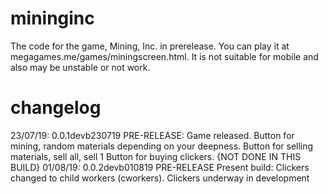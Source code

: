 # mininginc
The code for the game, Mining, Inc. in prerelease. You can play it at megagames.me/games/miningscreen.html. It is not suitable for mobile and also may be unstable or not work.
# changelog
23/07/19: 0.0.1devb230719 PRE-RELEASE:
    Game released.
    Button for mining, random materials depending on your deepness.
    Button for selling materials, sell all, sell 1
    Button for buying clickers. {NOT DONE IN THIS BUILD}
01/08/19: 0.0.2devb010819 PRE-RELEASE Present build:
    Clickers changed to child workers (cworkers).
    Clickers underway in development
